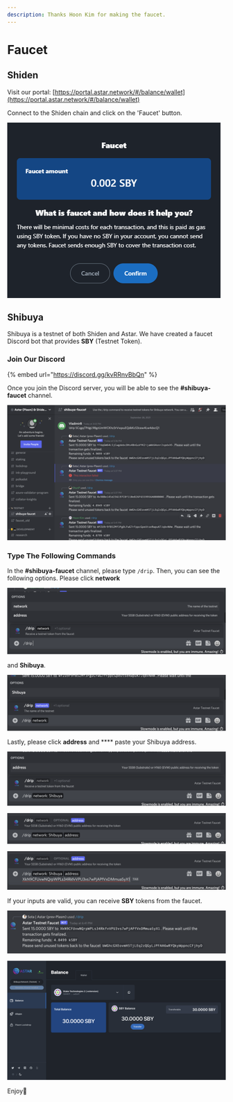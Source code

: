 ```yaml
---
description: Thanks Hoon Kim for making the faucet.
---
```


# Faucet

## Shiden

Visit our portal: [https://portal.astar.network/#/balance/wallet](https://portal.astar.network/#/balance/wallet)

Connect to the Shiden chain and click on the 'Faucet' button.&#x20;

![SDN faucet](<../.gitbook/assets/image (110).png>)

## Shibuya

Shibuya is a testnet of both Shiden and Astar. We have created a faucet Discord bot that provides **SBY** (Testnet Token).&#x20;

### Join Our Discord

{% embed url="https://discord.gg/kvRRnvBbQn" %}

Once you join the Discord server, you will be able to see the **#shibuya-faucet** channel.

![](../.gitbook/assets/screenshot-2021-09-28-at-6.09.52-pm.png)

### Type The Following Commands

In the **#shibuya-faucet** channel, please type `/drip`. Then, you can see the following options. Please click **network**

![](../.gitbook/assets/screenshot-2021-09-28-at-6.32.11-pm.png)

&#x20;and **Shibuya**.

![](../.gitbook/assets/screenshot-2021-09-28-at-6.34.17-pm.png)

Lastly, please click **address** and **** paste your Shibuya address.&#x20;

![](../.gitbook/assets/screenshot-2021-09-28-at-6.36.41-pm.png)

![](../.gitbook/assets/screenshot-2021-09-28-at-6.41.31-pm.png)

![](../.gitbook/assets/screenshot-2021-09-28-at-6.41.48-pm.png)

If your inputs are valid, you can receive **SBY** tokens from the faucet.

![](../.gitbook/assets/screenshot-2021-09-28-at-6.42.25-pm.png)

![](../.gitbook/assets/screenshot-2021-09-28-at-6.43.01-pm.png)

Enjoy🚀
